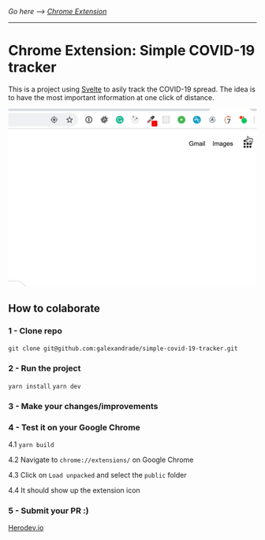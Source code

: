 *Go here --> [Chrome Extension](https://chrome.google.com/webstore/detail/geeimdckjpnkajojfpgdmhenlkogbcab)*

---

# Chrome Extension: Simple COVID-19 tracker

This is a project using [Svelte](https://svelte.dev) to asily track the COVID-19 spread. The idea is to have the most important information at one click of distance.

![Chrome Extension](https://github.com/galexandrade/simple-covid-19-tracker/blob/master/assets/covid19-extension.gif)

## How to colaborate
### 1 - Clone repo
`git clone git@github.com:galexandrade/simple-covid-19-tracker.git`

### 2 - Run the project
`yarn install`
`yarn dev`

### 3 - Make your changes/improvements

### 4 - Test it on your Google Chrome
4.1 `yarn build`

4.2 Navigate to `chrome://extensions/` on Google Chrome

4.3 Click on `Load unpacked` and select the `public` folder

4.4 It should show up the extension icon

### 5 - Submit your PR :)

[Herodev.io](https://www.herodev.io/blog/about-me)

